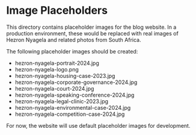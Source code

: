 
# Image Placeholders

This directory contains placeholder images for the blog website. In a production environment, these would be replaced with real images of Hezron Nyagela and related photos from South Africa.

The following placeholder images should be created:
- hezron-nyagela-portrait-2024.jpg
- hezron-nyagela-logo.png
- hezron-nyagela-housing-case-2023.jpg
- hezron-nyagela-corporate-governance-2024.jpg
- hezron-nyagela-court-2024.jpg
- hezron-nyagela-speaking-conference-2024.jpg
- hezron-nyagela-legal-clinic-2023.jpg
- hezron-nyagela-environmental-case-2024.jpg
- hezron-nyagela-competition-case-2024.jpg

For now, the website will use default placeholder images for development.
